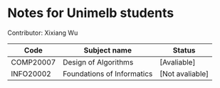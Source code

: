 # Notes for Unimelb students

Contributor: Xixiang Wu

Code|Subject name|Status
--- | ---------- | ----
COMP20007 | Design of Algorithms | [Avaliable]
INFO20002 | Foundations of Informatics | [Not avaliable]
